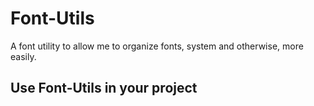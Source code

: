 # Font-Utils
A font utility to allow me to organize fonts, system and otherwise, more easily.

## Use Font-Utils in your project
```



```